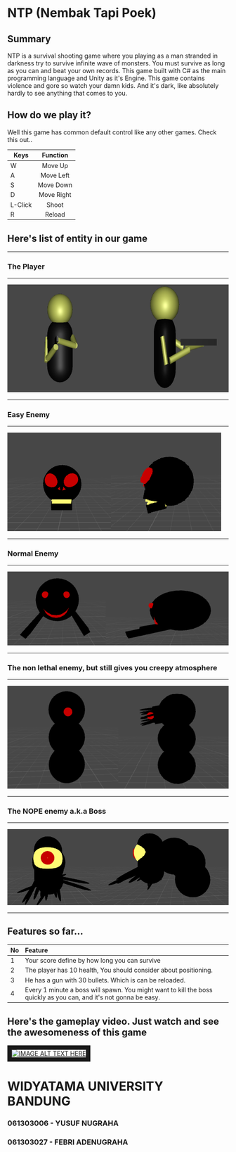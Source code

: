# NTP (Nembak Tapi Poek)
## Summary
NTP is a survival shooting game where you playing as a man stranded in darkness try to survive infinite wave of monsters. You must survive as long as you can and beat your own records. This game built with C# as the main programming language and Unity as it's Engine. This game contains violence and gore so watch your damn kids. And it's dark, like absolutely hardly to see anything that comes to you.

## How do we play it?
Well this game has common default control like any other games. Check this out..

| Keys   | Function  |
| ------ |:----------:
| W      | Move Up   |
| A      | Move Left |
| S      | Move Down |
| D      | Move Right|
| L-Click| Shoot     |
| R      | Reload    |

## Here's list of entity in our game

***
### The Player
***
![alt text](https://github.com/yusuf1494/NTP-NembakTapiPoek/blob/master/source/playrpic.png "The Player")
***
### Easy Enemy
***
![alt text](https://github.com/yusuf1494/NTP-NembakTapiPoek/blob/master/source/skullpic.png "The Easy Enemy")
***
### Normal Enemy
***
![alt text](https://github.com/yusuf1494/NTP-NembakTapiPoek/blob/master/source/monspic.png "The Normal Enemy")
***
### The non lethal enemy, but still gives you creepy atmosphere
***
![alt text](https://github.com/yusuf1494/NTP-NembakTapiPoek/blob/master/source/hilpic.png "The Non Lethal Enemy")
***
### The NOPE enemy a.k.a Boss
***
![alt text](https://github.com/yusuf1494/NTP-NembakTapiPoek/blob/master/source/bosspic.png "BOSS!!")
***

## Features so far...

| No     | Feature                                                                                                          |
| ------ |:------------------------------------------------------------------------------------------------------------------
| 1      | Your score define by how long you can survive                                                                    |
| 2      | The player has 10 health, You should consider about positioning.                                                 |
| 3      | He has a gun with 30 bullets. Which is can be reloaded.                                                          |
| 4      | Every 1 minute a boss will spawn. You might want to kill the boss quickly as you can, and it's not gonna be easy.|

## Here's the gameplay video. Just watch and see the awesomeness of this game
<a href="http://www.youtube.com/watch?feature=player_embedded&v=Ff38wqXo9Gc
" target="_blank"><img src="http://img.youtube.com/vi/Ff38wqXo9Gc/0.jpg" 
alt="IMAGE ALT TEXT HERE" width="400" height="250" border="10" /></a>

# WIDYATAMA UNIVERSITY BANDUNG
### 061303006 - YUSUF NUGRAHA
### 061303027 - FEBRI ADENUGRAHA

